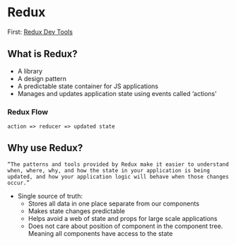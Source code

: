 # Redux

First: [Redux Dev Tools](https://github.com/zalmoxisus/redux-devtools-extension)

## What is Redux?

- A library
- A design pattern
- A predictable state container for JS applications
- Manages and updates application state using events called ‘actions’

### Redux Flow

```action => reducer => updated state```

## Why use Redux?

```“The patterns and tools provided by Redux make it easier to understand when, where, why, and how the state in your application is being updated, and how your application logic will behave when those changes occur.”```

- Single source of truth:
  - Stores all data in one place separate from our components
  - Makes state changes predictable
  - Helps avoid a web of state and props for large scale applications
  - Does not care about position of component in the component tree. Meaning all components have access to the state
